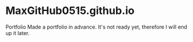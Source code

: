 # MaxGitHub0515.github.io
Portfolio
Made a portfolio in advance. It's not ready yet, therefore I will end up it later.
